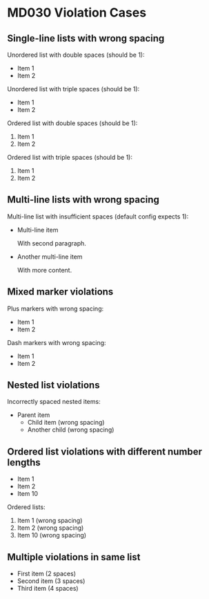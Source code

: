 # MD030 Violation Cases

## Single-line lists with wrong spacing

Unordered list with double spaces (should be 1):

*  Item 1
*  Item 2

Unordered list with triple spaces (should be 1):

*   Item 1
*   Item 2

Ordered list with double spaces (should be 1):

1.  Item 1
2.  Item 2

Ordered list with triple spaces (should be 1):

1.   Item 1
2.   Item 2

## Multi-line lists with wrong spacing

Multi-line list with insufficient spaces (default config expects 1):

*  Multi-line item

   With second paragraph.

*  Another multi-line item

   With more content.

## Mixed marker violations

Plus markers with wrong spacing:

+  Item 1
+  Item 2

Dash markers with wrong spacing:

-  Item 1
-  Item 2

## Nested list violations

Incorrectly spaced nested items:

* Parent item
  *  Child item (wrong spacing)
  *  Another child (wrong spacing)

## Ordered list violations with different number lengths

*  Item 1
*  Item 2
*  Item 10

Ordered lists:

1.  Item 1 (wrong spacing)
2.  Item 2 (wrong spacing)
10.  Item 10 (wrong spacing)

## Multiple violations in same list

*  First item (2 spaces)
*   Second item (3 spaces) 
*    Third item (4 spaces)